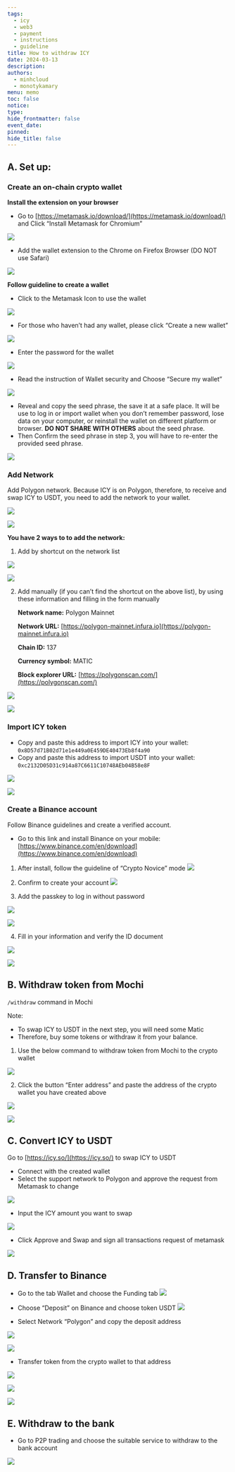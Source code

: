 ```yaml
---
tags:
  - icy
  - web3
  - payment
  - instructions
  - guideline
title: How to withdraw ICY
date: 2024-03-13
description: 
authors:
  - minhcloud
  - monotykamary
menu: memo
toc: false
notice: 
type: 
hide_frontmatter: false
event_date: 
pinned: 
hide_title: false
---
```

## A. Set up:

### Create an on-chain crypto wallet

**Install the extension on your browser**

<!-- col-2 #1 -->
- Go to [https://metamask.io/download/](https://metamask.io/download/) and Click “Install Metamask for Chromium”

![](assets/how-to-withdraw-icy-20240313132819285.webp)
<!-- /col-2 #1 -->

<!-- col-2 #2 -->
- Add the wallet extension to the Chrome on Firefox Browser (DO NOT use Safari)

![](assets/how-to-withdraw-icy-20240313132855655.webp)
<!-- /col-2 #2 -->

**Follow guideline to create a wallet**
<!-- col-2 #3 -->
- Click to the Metamask Icon to use the wallet

![](assets/how-to-withdraw-icy-20240313143503939.webp)
<!-- /col-2 #3 -->

<!-- col-2 #4 -->
- For those who haven’t had any wallet, please click “Create a new wallet”

![](assets/how-to-withdraw-icy-20240313143524973.webp)
<!-- /col-2 #4 -->

<!-- col-2 #5 -->
- Enter the password for the wallet

![](assets/how-to-withdraw-icy-20240313143710295.webp)
<!-- /col-2 #5 -->

<!-- col-2 #6 -->

- Read the instruction of Wallet security and Choose “Secure my wallet”

![](assets/how-to-withdraw-icy-20240313143732060.webp)

<!-- /col-2 #6 -->

<!-- col-2 #7 -->
- Reveal and copy the seed phrase, the save it at a safe place. It will be use to log in or import wallet when you don’t remember password, lose data on your computer, or reinstall the wallet on different platform or browser. **DO NOT SHARE WITH OTHERS** about the seed phrase.
- Then Confirm the seed phrase in step 3, you will have to re-enter the provided seed phrase.

![](assets/how-to-withdraw-icy-20240313143849627.webp)

<!-- /col-2 #7 -->

### Add Network

<!-- col-3 #8 -->
Add Polygon network. Because ICY is on Polygon, therefore, to receive and swap ICY to USDT, you need to add the network to your wallet.

![](assets/how-to-withdraw-icy-20240313144057277.webp)

![](assets/how-to-withdraw-icy-20240313144103209.webp)

<!-- /col-3 #8 -->

**You have 2 ways to to add the network:**

1. Add by shortcut on the network list

<!-- col-2 #9 -->

![](assets/how-to-withdraw-icy-20240313144120524.webp)

![](assets/how-to-withdraw-icy-20240313144142293.webp)

<!-- /col-2 #9 -->

2. Add manually (if you can’t find the shortcut on the above list), by using these information and filling in the form manually
    
    **Network name:** Polygon Mainnet
    
    **Network URL:** [https://polygon-mainnet.infura.io](https://polygon-mainnet.infura.io)
    
    **Chain ID:** 137
    
    **Currency symbol:** MATIC
    
    **Block explorer URL:** [https://polygonscan.com/](https://polygonscan.com/)

<!-- col-2 #10 -->
![](assets/how-to-withdraw-icy-20240313144212466.webp)

![](assets/how-to-withdraw-icy-20240313144220528.webp)
<!-- /col-2 #10 -->

### Import ICY token

- Copy and paste this address to import ICY into your wallet: `0x8D57d71B02d71e1e449a0E459DE40473Eb8f4a90`
- Copy and paste this address to import USDT into your wallet: `0xc2132D05D31c914a87C6611C10748AEb04B58e8F`

<!-- col-2 #10 -->

![](assets/how-to-withdraw-icy-20240313144251314.webp)

![](assets/how-to-withdraw-icy-20240313144301936.webp)

<!-- /col-2 #10 -->

### Create a Binance account

Follow Binance guidelines and create a verified account.

- Go to this link and install Binance on your mobile: [https://www.binance.com/en/download](https://www.binance.com/en/download)

<!-- col-2 #11 -->
1. After install, follow the guideline of “Crypto Novice” mode
![](assets/how-to-withdraw-icy-20240313144410171.webp)

2. Confirm to create your account
![](assets/how-to-withdraw-icy-20240313144425125.webp)

<!-- /col-2 #11 -->

<!-- col-3 #12 -->
3. Add the passkey to log in without password

![](assets/how-to-withdraw-icy-20240313144450367.webp)

![](assets/how-to-withdraw-icy-20240313144456227.webp)
<!-- /col-3 #12 -->

<!-- col-3 #13 -->
4. Fill in your information and verify the ID document

![](assets/how-to-withdraw-icy-20240313144633452.webp)

![](assets/how-to-withdraw-icy-20240313144637789.webp)
<!-- /col-3 #13 -->

## B. Withdraw token from Mochi

`/withdraw` command in Mochi

Note:

- To swap ICY to USDT in the next step, you will need some Matic
- Therefore, buy some tokens or withdraw it from your balance.

1. Use the below command to withdraw token from Mochi to the crypto wallet

![](assets/how-to-withdraw-icy-20240313144652671.webp)

2. Click the button “Enter address” and paste the address of the crypto wallet you have created above

<!-- col-2 #14 -->
![](assets/how-to-withdraw-icy-20240313144732450.webp)

![](assets/how-to-withdraw-icy-20240313144815006.webp)
<!-- /col-2 #14 -->

## C. Convert ICY to USDT

Go to [https://icy.so/](https://icy.so/) to swap ICY to USDT

- Connect with the created wallet
- Select the support network to Polygon and approve the request from Metamask to change

![](assets/how-to-withdraw-icy-20240313144835406.webp)

- Input the ICY amount you want to swap

![](assets/how-to-withdraw-icy-20240313144845614.webp)

- Click Approve and Swap and sign all transactions request of metamask

![](assets/how-to-withdraw-icy-20240313144859473.webp)

## D. Transfer to Binance

- Go to the tab Wallet and choose the Funding tab
![](assets/how-to-withdraw-icy-20240313144911243.webp)
- Choose “Deposit” on Binance and choose token USDT
![](assets/how-to-withdraw-icy-20240313144922569.webp)

- Select Network “Polygon” and copy the deposit address
<!-- col-2 #15 -->
![](assets/how-to-withdraw-icy-20240313144951021.webp)

![](assets/how-to-withdraw-icy-20240313144956988.webp)
<!-- /col-2 #15 -->

- Transfer token from the crypto wallet to that address
<!-- col-3 #16 -->
![](assets/how-to-withdraw-icy-20240313145039356.webp)

![](assets/how-to-withdraw-icy-20240313145048322.webp)

![](assets/how-to-withdraw-icy-20240313145055489.webp)
<!-- /col-3 #16 -->

## E. Withdraw to the bank

- Go to P2P trading and choose the suitable service to withdraw to the bank account

![](assets/how-to-withdraw-icy-20240313145106740.webp)